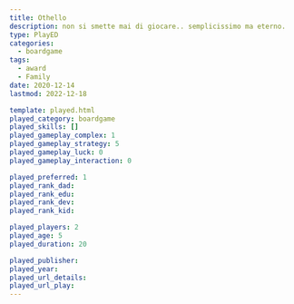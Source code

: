 ```yaml
---
title: Othello
description: non si smette mai di giocare.. semplicissimo ma eterno.
type: PlayED
categories:
  - boardgame
tags:
  - award
  - Family
date: 2020-12-14
lastmod: 2022-12-18

template: played.html
played_category: boardgame
played_skills: []
played_gameplay_complex: 1
played_gameplay_strategy: 5
played_gameplay_luck: 0
played_gameplay_interaction: 0

played_preferred: 1
played_rank_dad: 
played_rank_edu: 
played_rank_dev: 
played_rank_kid: 

played_players: 2
played_age: 5
played_duration: 20

played_publisher: 
played_year: 
played_url_details: 
played_url_play: 
---
```

